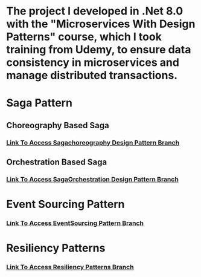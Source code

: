 # The project I developed in .Net 8.0 with the "Microservices With Design Patterns" course, which I took training from Udemy, to ensure data consistency in microservices and manage distributed transactions.

# Saga Pattern
##  Choreography Based Saga
###  [ Link To Access Sagachoreography Design Pattern Branch](https://github.com/EnderBAKIR/MicroServicesWithDesignPatterns "# Link To Access Sagachoreography Design Pattern Branch")
##  Orchestration Based Saga
### [Link To Access SagaOrchestration Design Pattern Branch](https://github.com/EnderBAKIR/MicroServicesWithDesignPatterns/tree/SagaOrchestrationPattern "Link To Access Sagachoreography Design Pattern Branch")
# Event Sourcing Pattern
###  [ Link To Access EventSourcing Pattern Branch](https://github.com/EnderBAKIR/MicroServicesWithDesignPatterns/tree/EventSourcingPattern "# Link To Access Event Sourcing Pattern Branch")
# Resiliency Patterns
###  [ Link To Access Resiliency Patterns Branch](https://github.com/EnderBAKIR/MicroServicesWithDesignPatterns/tree/ResiliencyPatterns "# Link To Access Event Resilienct Patterns Branch")
